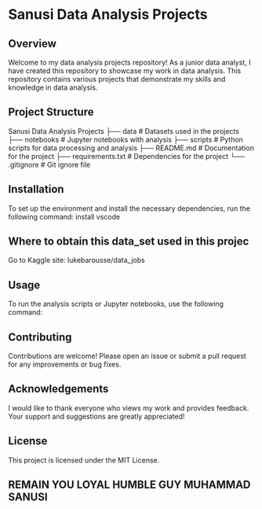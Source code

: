 # Sanusi Data Analysis Projects

## Overview
Welcome to my data analysis projects repository! As a junior data analyst, I have created this repository to showcase my work in data analysis. This repository contains various projects that demonstrate my skills and knowledge in data analysis.

## Project Structure
Sanusi Data Analysis Projects
├── data                 # Datasets used in the projects
├── notebooks            # Jupyter notebooks with analysis
├── scripts              # Python scripts for data processing and analysis
├── README.md            # Documentation for the project
├── requirements.txt     # Dependencies for the project
└── .gitignore           # Git ignore file

## Installation
To set up the environment and install the necessary dependencies, run the following command: install vscode
## Where to obtain this data_set used in this projec
Go to Kaggle site: lukebarousse/data_jobs

## Usage
To run the analysis scripts or Jupyter notebooks, use the following command:

## Contributing
Contributions are welcome! Please open an issue or submit a pull request for any improvements or bug fixes.

## Acknowledgements
I would like to thank everyone who views my work and provides feedback. Your support and suggestions are greatly appreciated!

## License
This project is licensed under the MIT License.

## REMAIN YOU LOYAL HUMBLE GUY MUHAMMAD SANUSI